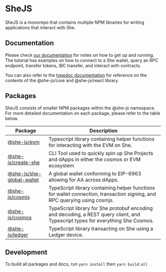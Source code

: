 # SheJS

SheJS is a monorepo that contains multiple NPM libraries for writing applications that interact with She.

## Documentation

Please check [our documentation](https://docs.she.io) for notes on how to get up and running. The tutorial has examples on how to connect to a She wallet, query an RPC endpoint, transfer tokens, IBC transfer, and interact with contracts.

You can also refer to the [typedoc documentation](https://she-protocol.github.io/she-js/) for reference on the contents of the @she-js/core and @she-js/react library.


## Packages

SheJS consists of smaller NPM packages within the @she-js namespace. For more detailed documentation on each package, please refer to the table below.

| Package                                                 | Description                                                                                                                     |
|---------------------------------------------------------|---------------------------------------------------------------------------------------------------------------------------------|
| [@she-js/evm](packages/evm)                             | Typescript library containing helper functions for interacting with the EVM on She.                                             |
| [@she-js/create-she](packages/create-she)               | CLI Tool used to quickly spin up She Projects and dApps in either the cosmos or EVM ecosystem                                   |
| [@she-js/she-global-wallet](packages/she-global-wallet) | A global wallet conforming to EIP-6963 allowing for AA across dApps.                                                            |
| [@she-js/cosmjs](packages/cosmjs)                       | TypeScript library containing helper functions for wallet connection, transaction signing, and RPC querying using cosmjs.       |
| [@she-js/cosmos](packages/cosmos)                       | TypeScript library for She protobuf encoding and decoding, a REST query client, and Typescript types for everything She Cosmos. |
| [@she-js/ledger](packages/ledger)                       | TypeScript library transacting on She using a Ledger device.                                                                    |

## Development
To build all packages and docs, run `yarn install` then `yarn build:all`

